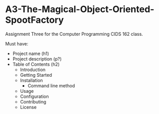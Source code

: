 # A3-The-Magical-Object-Oriented-SpootFactory
Assignment Three for the Computer Programming CIDS 162 class.

Must have:
- Project name (h1)
- Project description (p?)
- Table of Contents (h2)
  - Introduction
  - Getting Started
  - Installation
    - Command line method
  - Usage
  - Configuration
  - Contributing
  - License

